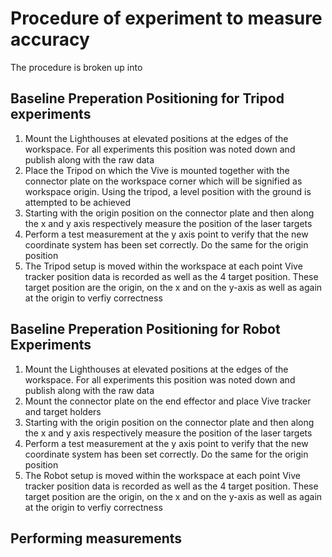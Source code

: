 # Procedure of experiment to measure accuracy

The procedure is broken up into 

## Baseline Preperation Positioning for Tripod experiments

1. Mount the Lighthouses at elevated positions at the edges of the workspace. For all experiments this position was noted down and publish along with the raw data
2. Place the Tripod on which the Vive is mounted together with the connector plate on the workspace corner which will be signified as workspace origin. Using the tripod, a level position with the ground is attempted to be achieved
3. Starting with the origin position on the connector plate and then along the x and y axis respectively measure the position of the laser targets
4. Perform a test measurement at the y axis point to verify that the new coordinate system has been set correctly. Do the same for the origin position
5. The Tripod setup is moved within the workspace at each point Vive tracker position data is recorded as well as the 4 target position. These target position are the origin, on the x and on the y-axis as well as again at the origin to verfiy correctness

## Baseline Preperation Positioning for Robot Experiments

1. Mount the Lighthouses at elevated positions at the edges of the workspace. For all experiments this position was noted down and publish along with the raw data
2. Mount the connector plate on the end effector and place Vive tracker and target holders 
3. Starting with the origin position on the connector plate and then along the x and y axis respectively measure the position of the laser targets
4. Perform a test measurement at the y axis point to verify that the new coordinate system has been set correctly. Do the same for the origin position
5. The Robot setup is moved within the workspace at each point Vive tracker position data is recorded as well as the 4 target position. These target position are the origin, on the x and on the y-axis as well as again at the origin to verfiy correctness

## Performing measurements






